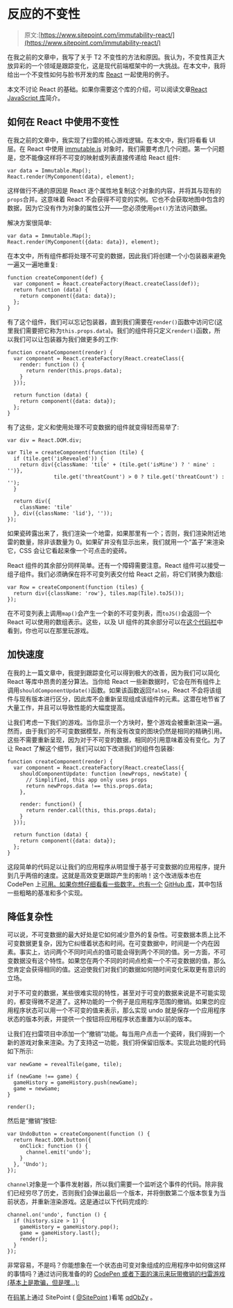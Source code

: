 # 反应的不变性

> 原文:[https://www.sitepoint.com/immutability-react/](https://www.sitepoint.com/immutability-react/)

在我之前的文章中，我写了关于 T2 不变性的方法和原因。我认为，不变性真正大放异彩的一个领域是跟踪变化，这是现代前端框架中的一大挑战。在本文中，我将给出一个不变性如何与脸书开发的库 [React](https://facebook.github.io/react/) 一起使用的例子。

本文不讨论 React 的基础。如果你需要这个库的介绍，可以阅读文章[React JavaScript 库](http://developer.telerik.com/featured/introduction-to-the-react-javascript-framework/)简介。

## 如何在 React 中使用不变性

在我之前的文章中，我实现了扫雷的核心游戏逻辑。在本文中，我们将看看 UI 层。在 React 中使用 [immutable.js](https://github.com/facebook/immutable-js) 对象时，我们需要考虑几个问题。第一个问题是，您不能像这样将不可变的映射或列表直接传递给 React 组件:

```
var data = Immutable.Map();
React.render(MyComponent(data), element);
```

这样做行不通的原因是 React 逐个属性地复制这个对象的内容，并将其与现有的`props`合并。这意味着 React 不会获得不可变的实例。它也不会获取地图中包含的数据，因为它没有作为对象的属性公开——您必须使用`get()`方法访问数据。

解决方案很简单:

```
var data = Immutable.Map();
React.render(MyComponent({data: data}), element);
```

在本文中，所有组件都将处理不可变的数据，因此我们将创建一个小包装器来避免一遍又一遍地重复:

```
function createComponent(def) {
  var component = React.createFactory(React.createClass(def));
  return function (data) {
    return component({data: data});
  };
}
```

有了这个组件，我们可以忘记包装器，直到我们需要在`render()`函数中访问它(这里我们需要把它称为`this.props.data`)。我们的组件将只定义`render()`函数，所以我们可以让包装器为我们做更多的工作:

```
function createComponent(render) {
  var component = React.createFactory(React.createClass({
    render: function () {
      return render(this.props.data);
    }
  }));

  return function (data) {
    return component({data: data});
  };
}
```

有了这些，定义和使用处理不可变数据的组件就变得轻而易举了:

```
var div = React.DOM.div;

var Tile = createComponent(function (tile) {
  if (tile.get('isRevealed')) {
    return div({className: 'tile' + (tile.get('isMine') ? ' mine' : '')},
               tile.get('threatCount') > 0 ? tile.get('threatCount') : '');
  }

  return div({
    className: 'tile'
  }, div({className: 'lid'}, ''));
});
```

如果瓷砖露出来了，我们渲染一个地雷，如果那里有一个；否则，我们渲染附近地雷的数量，除非该数量为 0。如果矿井没有显示出来，我们就用一个“盖子”来渲染它，CSS 会让它看起来像一个可点击的瓷砖。

React 组件的其余部分同样简单。还有一个障碍需要注意。React 组件可以接受一组子组件。我们必须确保在将不可变列表交付给 React 之前，将它们转换为数组:

```
var Row = createComponent(function (tiles) {
  return div({className: 'row'}, tiles.map(Tile).toJS());
});
```

在不可变列表上调用`map()`会产生一个新的不可变列表，而`toJS()`会返回一个 React 可以使用的数组表示。这些，以及 UI 组件的其余部分可以在[这个代码栏](http://codepen.io/SitePoint/pen/vONLNP)中看到，你也可以在那里玩游戏。

## 加快速度

在我的上一篇文章中，我提到跟踪变化可以得到极大的改善，因为我们可以简化 React 等库中昂贵的差分算法。当你给 React 一些新数据时，它会在所有组件上调用`shouldComponentUpdate()`函数。如果该函数返回`false`，React 不会将该组件与现有版本进行区分，因此库不会重新呈现组成该组件的元素。这潜在地节省了大量工作，并且可以导致性能的大幅度提高。

让我们考虑一下我们的游戏。当你显示一个方块时，整个游戏会被重新渲染一遍。然而，由于我们的不可变数据模型，所有没有改变的图块仍然是相同的精确引用。这些不需要重新呈现，因为对于不可变的数据，相同的引用意味着没有变化。为了让 React 了解这个细节，我们可以如下改进我们的组件包装器:

```
function createComponent(render) {
  var component = React.createFactory(React.createClass({
    shouldComponentUpdate: function (newProps, newState) {
      // Simplified, this app only uses props
      return newProps.data !== this.props.data;
    },

    render: function() {
      return render.call(this, this.props.data);
    }
  }));

  return function (data) {
    return component({data: data});
  };
}
```

这段简单的代码足以让我们的应用程序从明显慢于基于可变数据的应用程序，提升到几乎两倍的速度。这就是高效变更跟踪产生的影响！这个改进版本也在 CodePen 上[可用。如果你想仔细看看一些数字，也有一个](http://codepen.io/SitePoint/pen/ZGbQQy) [GitHub 库](https://github.com/sitepoint-editors/react-sweeper)，其中包括一些粗略的基准和多个实现。

## 降低复杂性

可以说，不可变数据的最大好处是它如何减少意外的复杂性。可变数据本质上比不可变数据更复杂，因为它纠缠着状态和时间。在可变数据中，时间是一个内在因素。事实上，访问两个不同时间点的值可能会得到两个不同的值。另一方面，不可变数据没有这个特性。如果您在两个不同的时间点检索一个不可变数据的值，那么您肯定会获得相同的值。这迫使我们对我们的数据如何随时间变化采取更有意识的立场。

对于不可变的数据，某些很难实现的特性，甚至对于可变的数据来说是不可能实现的，都变得微不足道了。这种功能的一个例子是应用程序范围的撤销。如果您的应用程序状态可以用一个不可变的值来表示，那么实现 undo 就是保存一个应用程序状态的版本列表，并提供一个按钮将应用程序状态重置为以前的版本。

让我们在扫雷项目中添加一个“撤销”功能。每当用户点击一个瓷砖，我们得到一个新的游戏对象来渲染。为了支持这一功能，我们将保留旧版本。实现此功能的代码如下所示:

```
var newGame = revealTile(game, tile);

if (newGame !== game) {
  gameHistory = gameHistory.push(newGame);
  game = newGame;
}

render();
```

然后是“撤销”按钮:

```
var UndoButton = createComponent(function () {
  return React.DOM.button({
    onClick: function () {
      channel.emit('undo');
    }
  }, 'Undo');
});
```

`channel`对象是一个事件发射器，所以我们需要一个监听这个事件的代码。除非我们已经穷尽了历史，否则我们会弹出最后一个版本，并将倒数第二个版本恢复为当前状态，并重新渲染游戏。这是通过以下代码完成的:

```
channel.on('undo', function () {
  if (history.size > 1) {
    gameHistory = gameHistory.pop();
    game = gameHistory.last();
    render();
  }
});
```

非常容易，不是吗？你能想象在一个状态由可变对象组成的应用程序中如何做这样的事情吗？通过访问我准备的的 [CodePen 或者下面的演示来玩带撤销的扫雷游戏(基本上是欺骗，但是嘿…):](http://codepen.io/SitePoint/pen/qdObZy)

在[码笔](http://codepen.io)上通过 SitePoint ( [@SitePoint](http://codepen.io/SitePoint) )看笔 [qdObZy](http://codepen.io/SitePoint/pen/qdObZy/) 。